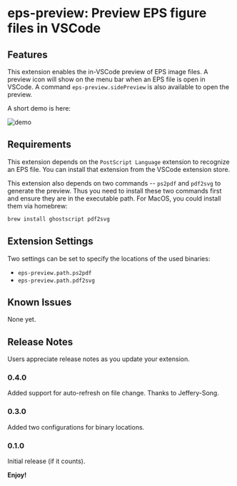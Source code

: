 # eps-preview: Preview EPS figure files in VSCode

## Features

This extension enables the in-VSCode preview of EPS image files.
A preview icon will show on the menu bar when an EPS file is open in VSCode.
A command `eps-preview.sidePreview` is also available to open the preview.

A short demo is here:

![demo](demo/eps-preview-demo.gif)

## Requirements

This extension depends on the `PostScript Language` extension to recognize an EPS file.
You can install that extension from the VSCode extension store.

This extension also depends on two commands -- `ps2pdf` and `pdf2svg` to generate the preview.
Thus you need to install these two commands first and ensure they are in the executable path.
For MacOS, you could install them via homebrew:

```sh
brew install ghostscript pdf2svg
```

## Extension Settings

Two settings can be set to specify the locations of the used binaries:
- `eps-preview.path.ps2pdf`
- `eps-preview.path.pdf2svg`

## Known Issues

None yet.

## Release Notes

Users appreciate release notes as you update your extension.

### 0.4.0

Added support for auto-refresh on file change. Thanks to Jeffery-Song.

### 0.3.0

Added two configurations for binary locations.

### 0.1.0

Initial release (if it counts).

**Enjoy!**
